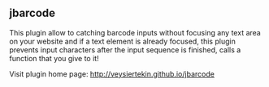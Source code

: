   jbarcode
-----------------------------------------------

This plugin allow to catching barcode inputs without focusing any text area on your website and if a text element is already focused, this plugin prevents input characters after the input sequence is finished, calls a function that you give to it!

Visit plugin home page: http://veysiertekin.github.io/jbarcode
